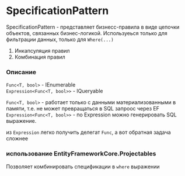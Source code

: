 # SpecificationPattern

SpecificationPattern - представляет бизнесс-правила в виде цепочки объектов, связанных бизнес-логикой.
Используеься только для фильтрации данных, только для `Where(...)`

1. Инкапсуляция правил
2. Комбинация правил



### Описание

`Func<T, bool>` - IEnumerable </br>
`Expression<Func<T, bool>>` - IQueryable

`Func<T, bool>` - работает только с данными материализованными в памяти, т.е. не может превращаться в SQL запроос через EF
`Expression<Func<T, bool>>` - по Expression можно генерировать SQL выражение.

из `Expression` легко получить делегат `Func`, а вот обратная задача сложнее

### использование EntityFrameworkCore.Projectables

Позволяет комбинировать спецификации в `where` выражении




